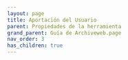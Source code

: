 ```yaml
---
layout: page
title: Aportación del Usuario
parent: Propiedades de la herramienta
grand_parent: Guía de Archiveweb.page
nav_order: 3
has_children: true
---
```

